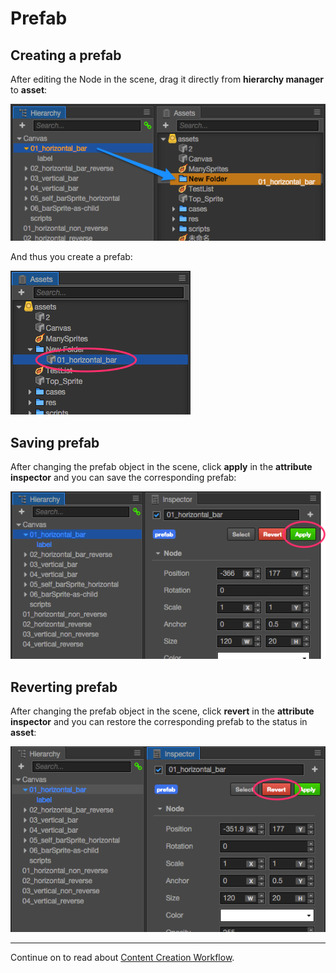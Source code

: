 # Prefab

## Creating a prefab
After editing the Node in the scene, drag it directly from **hierarchy manager** to **asset**:

![prefab](prefab/create.png)

And thus you create a prefab:

![prefab](prefab/created.png)

## Saving prefab
After changing the prefab object in the scene, click **apply** in the **attribute inspector**
and you can save the corresponding prefab:

![apply](prefab/apply.png)

## Reverting prefab
After changing the prefab object in the scene, click **revert** in the **attribute inspector**
and you can restore the corresponding prefab to the status in **asset**:

![revert](prefab/revert.png)

<hr>

Continue on to read about [Content Creation Workflow](../content-workflow/index.md).
